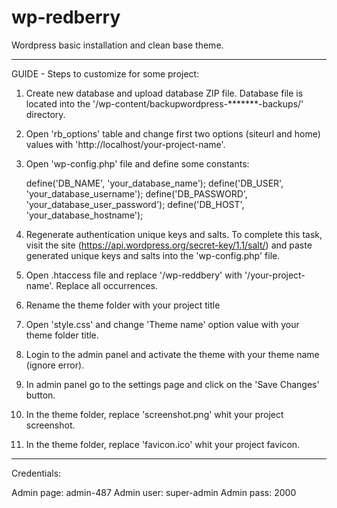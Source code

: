 # wp-redberry

Wordpress basic installation and clean base theme.

------------------------------------------------------------------------------------------

GUIDE - Steps to customize for some project:

1. Create new database and upload database ZIP file. Database file is located
   into the '/wp-content/backupwordpress-*******-backups/' directory.

2. Open 'rb_options' table and change first two options (siteurl and home)
   values with 'http://localhost/your-project-name'.

3. Open 'wp-config.php' file and define some constants:

   define('DB_NAME', 'your_database_name');
   define('DB_USER', 'your_database_username');
   define('DB_PASSWORD', 'your_database_user_password');
   define('DB_HOST', 'your_database_hostname');

4. Regenerate authentication unique keys and salts. To complete this task,
   visit the site (https://api.wordpress.org/secret-key/1.1/salt/) and
   paste generated unique keys and salts into the 'wp-config.php' file.

5. Open .htaccess file and replace '/wp-reddbery' with '/your-project-name'.
   Replace all occurrences.

6. Rename the theme folder with your project title

7. Open 'style.css' and change 'Theme name' option value with your theme folder
   title.

8. Login to the admin panel and activate the theme with your theme name (ignore error).

9. In admin panel go to the settings page and click on the 'Save Changes' button.

10. In the theme folder, replace 'screenshot.png' whit your project screenshot.

11. In the theme folder, replace 'favicon.ico' whit your project favicon.

------------------------------------------------------------------------------------------

Credentials:

Admin page: admin-487
Admin user: super-admin
Admin pass: 2000

